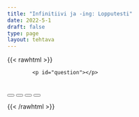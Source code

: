 ```yaml
---
title: "Infinitiivi ja -ing: Lopputesti"
date: 2022-5-1
draft: false
type: page
layout: tehtava
---
```

<!-- raw html -->
{{< rawhtml >}}
<link rel="stylesheet" type="text/css" href="/css/monivalinta1.css"/>
<body>
<div id="quiz">

            <p id="question"></p>
 <br>
            <div class="buttons">
            <button id="btn0"><span id="choice0"></span></button> 
            <button id="btn1"><span id="choice1"></span></button>
            <button id="btn2"><span id="choice2"></span></button> 
            <button id="btn3"><span id="choice3"></span></button>     
</div>
</div>

</body>

<script>

function Quiz(questions) {
  this.score = 0;
  this.questions = questions;
  this.questionIndex = 0;
}

Quiz.prototype.getQuestionIndex = function() {
  return this.questions[this.questionIndex];
}

Quiz.prototype.guess = function(answer) {
  if (this.getQuestionIndex().isCorrectAnswer(answer)) {
    this.score++;
  } else {
  displayFinalMessage();}

  this.questionIndex++;
}

Quiz.prototype.isEnded = function() {
  return this.questionIndex === this.questions.length;
}

function startOver() {
  location.reload(true);
}

function Question(text, choices, answer) {
  this.text = text;
  this.choices = choices;
  this.answer = answer;
}

Question.prototype.isCorrectAnswer = function(choice) {
  return this.answer === choice;
}

function populate() {
  if (quiz.isEnded()) {
    showScores();
  } else {
    // show question
    var element = document.getElementById("question");
    element.innerHTML = quiz.getQuestionIndex().text;

    // show options
    var choices = quiz.getQuestionIndex().choices;
    for (var i = 0; i < choices.length; i++) {
      var element = document.getElementById("choice" + i);
      element.innerHTML = choices[i];
      guess("btn" + i, choices[i]);
    }

    showProgress();
  }
}

function guess(id, guess) {
  var button = document.getElementById(id);
  button.onclick = function() {
    quiz.guess(guess);
    populate();
  }
}

function showProgress() {
  var currentQuestionNumber = quiz.questionIndex + 1;
  var element = document.getElementById("progress");
  element.innerHTML = "Question " + currentQuestionNumber + " of " + quiz.questions.length;
}

function showScores() {
  var gameOverHTML = "Aivan mahtavaa!!";
  gameOverHTML += "<br>Sait kaikki " + quiz.score + " kohtaa oikein!"
  var element = document.getElementById("quiz");
  element.innerHTML = gameOverHTML;
}

function displayFinalMessage() {
  $("#buttons").empty();
  $("#quiz").empty();
  $("#quiz").append('<div id="finalMessage">Oh dear!<br><br>Nyt meni väärin niin että heilahti.<br>Mutta ei se haittaa, kokeile uudestaan!</div>');
  $("#quiz").append('<button id="resetbutton">Takaisin alkuun</button>')
  document.getElementById("resetbutton").onclick = (startOver);
 }

// kysymykset tähän
var questions = [
  new Question("Hey mate, I just called _____ you something.", ["ask", "to ask", "asking", "asked" ], "to ask"),
  new Question("Do you feel like _____ downhill skiing with me?", ["go", "to go", "going", "gone" ], "going"),
  new Question("Sorry, I can't _____ tonight.", ["come", "to come", "coming", "comes"], "come"),
  new Question("I am not allowed _____ the house tonight.", ["leave", "to leave", "leaving", "left" ], "to leave"),
  new Question("Also, I'm super afraid of downhill _______.", ["ski", "to ski", "skiing", "skis" ], "skiing"),
  new Question("I admit _____ speed and danger.", ["like", "to like", "liking", "likes" ], "liking"),
  new Question("But it's not worth _____ for.", ["die", "to die", "dying", "died"], "dying"),
  new Question("You had better _____ careful out there.", ["be", "to be", "being", "are" ], "be"),
  new Question("Even if you are good at _____, anything can happen.", ["ski", "to ski", "skiing", "skied" ], "skiing"),
  new Question("And it's hard  _____ a leg or two.", ["not break", "not to break", "not breaking", "not broke" ], "not to break"),
  new Question("Cousin! Let's _____ bowling tonight!", ["go", "to go", "going", "gone" ], "go"),
  new Question("Sorry, I am not able _____ tonight.", ["come", "to come", "coming", "came" ], "to come"),
  new Question("Quit _____ already! I know you can!", ["lie", "to lie", "lying", "lied" ], "lying"),
  new Question("Sorry. I just can't stand _____.", ["bowl", "to bowl", "bowling", "bowled" ], "bowling"),
  new Question("And you can't make me _____ it.", ["like", "to like", "liking", "liked" ], "like"),
  new Question("Would you _____ to do something else, then?", ["like", "to like", "liking", "liked" ], "like"),
  new Question("Something you can enjoy _____.", ["do", "to do", "doing", "done" ], "doing"),
	new Question("Should we _____ Frank and see what he's up to?", ["call", "to call", "calling", "called" ], "call"),
	new Question("Sure, I will _____ him straight away.", ["call", "to call", "calling", "called" ], "call"),
	new Question("Let me _____ him, I haven't spoken to him in weeks.", ["call", "to call", "calling", "called" ], "call"),
	new Question("Sure, you do what you want _____.", ["do", "to do", "doing", "done" ], "to do"),
	new Question("I don't mind you _____ him.", ["call", "to call", "calling", "called" ], "calling"),
	new Question("Actually, I'm fed up with _____ people all the time.", ["to have call", "having to call", "having call", "to have call"], "having to call"),
	new Question("I'm not really crazy about _____ to people.", ["talk", "to talk", "talking", "talks" ], "talking"),
	new Question("Especially during class when you are not allowed _____ during teaching.", ["talk", "to talk", "talking", "talked" ], "to talk"),
	new Question("That way we can keep _____ without interruptions.", ["study", "to study", "studying", "studied" ], "studying"),
	new Question("But some people just can't help _____.", ["talk", "to talk", "talking", "talked" ], "talking"),
	new Question("But the teacher doesn't mind as long as everyone keeps _____.", ["learn", "to learn", "learning", "learned" ], "learning"),
	new Question("Do what you have to do to enjoy _____.", ["study", "to study", "studying", "studied" ], "studying"),
	new Question("But I still won't _____ bowling with you.", ["go", "to go", "going", "goes" ], "go"),
	new Question("It's time to finish _____ this exercise.", ["do", "to do", "doing", "does" ], "doing"),
];

$('.reset').click(startOver);

var quiz = new Quiz(questions);

populate();
</script> 

{{< /rawhtml >}}
